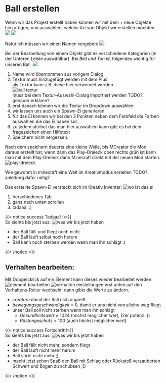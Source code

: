 # Ball erstellen
Wenn wir das Projekt erstellt haben können wir mit dem + neue Objekte hinzufügen, und auswählen, welche Art von Objekt wir erstellen möchten:
![](ide-start.png)
![](lebewesen-erstellen-0.png)

Natürlich müssen wir einen Namen vergeben:
![](lebewesen-erstellen-1.png)

Bei der Bearbeitung von einem Objekt gibt es verschiedene Kategorien (in der Unteren Leiste auswählbar).
Bei *Bild und Ton* ist folgendes wichtig für unseren Ball:
![](lebewesen-erstellen-2-bild-ton.png)
1. Name wird übernommen aus vorigem Dialog
2. Textur muss hinzugefügt werden mit dem Plus  
als Textur kann z.B. diese hier verwendet werden  
![ball textur](flugball-texture.png)  
muss bei dem Textur-Auswahl-Dialog importiert werden 
TODO?: genauer erklären?
3. erst danach können wir die Textur im Dropdown auswählen
4. wir lassen uns auch ein Spawn-Ei generieren
5. für das Ei können wir bei den 3 Punkten neben dem Farbfeld die Farben auswählen die das Ei haben soll.
6. zu jedem attribut das man hier auswählen kann gibt es bei dem fragezeichen einen Hilfetext
7. Speichern nicht vergessen.

Nach dem speichern dauerts eine kleine Weile, bis MCreator die Mod daraus erstellt hat, wenn dann das Play-Dreieck oben rechts grün ist kann man mit dem Play-Dreieck dann Minecraft direkt mit der neuen Mod starten.
![play-dreieck](ide-start-play-dreieck.png)

Wie gewohnt in minecraft eine Welt im Kreativmodus erstellen
TODO?: anleitung dafür nötig?

Das erstellte Spawn-Ei versteckt sich im Kreativ Inventar:
![wo ist das ei](ingame-wo-ist-das-spawn-ei.png)
1. Verschiedenes Tab
2. ganz nach unten scrollen
3. tadaaa! :)

{{< notice success Tadaaa! :)>}}  
So siehts bis jetzt aus:
![was wir bis jetzt haben](ingame-so-siehts-bis-jetzt-aus-0.png)
- der Ball fällt und fliegt noch nicht
- der Ball läuft selbst noch herum
- Ball kann noch sterben werden wenn man ihn schlägt :(

{{< /notice >}}


## Verhalten bearbeiten:
Mit Doppelcklick auf ein Element kann dieses wieder bearbeitet werden:
![element bearbeiten](ide-start-element-bearbeiten.png)
![verhalten einstellungen](lebewesen-erstellen-2-verhalten.png)
erst unten auf den Verhaltens-Reiter wechseln:
dann gibts die Werte zu ändern.
- *creature* damit der Ball nich angreift
- *bewegungsgeschwindigkeit* = 0, damit er uns nicht von alleine weg fliegt
- unser Ball soll nicht sterben wenn man ihn schlägt
    - *Gesundheitswert* = 1024 (höchst möglicher wert, (2er potenz ;)) 
    - *Rüstungsschutz* = 100 (auch höchst möglicher wert)

{{< notice success Fortschritt!>}}  
So siehts bis jetzt aus:
![was wir bis jetzt haben](ingame-so-siehts-bis-jetzt-aus-1.png)
- der Ball fällt nicht mehr, sondern fliegt
- der Ball läuft nicht mehr herum
- Ball stirbt nicht mehr ;)
- macht jetzt schon Spaß den Ball mit Schlag oder Rückstoß verzauberten Schwert und Bogen zu schubsen ;D

{{< /notice >}}
